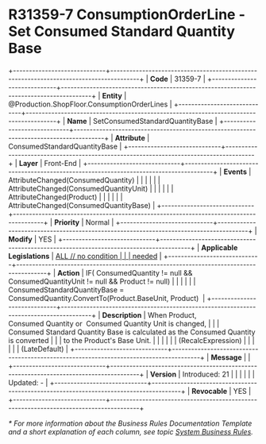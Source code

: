 ﻿---
erp.type: front-end-business-rule
erp.entity: Production.ShopFloor.ConsumptionOrderLines
---

# R31359-7 ConsumptionOrderLine - Set Consumed Standard Quantity Base
+-----------------------------+---------------------------------------------------------------------------------------+
| **Code**                    | 31359-7                                                                               |
+-----------------------------+---------------------------------------------------------------------------------------+
| **Entity**                  | @Production.ShopFloor.ConsumptionOrderLines                                                                  |
+-----------------------------+---------------------------------------------------------------------------------------+
| **Name**                    | SetConsumedStandardQuantityBase                                                       |
+-----------------------------+---------------------------------------------------------------------------------------+
| **Attribute**               | ConsumedStandardQuantityBase                                                          |
+-----------------------------+---------------------------------------------------------------------------------------+
| **Layer**                   | Front-End                                                                             |
+-----------------------------+---------------------------------------------------------------------------------------+
| **Events**                  | AttributeChanged(ConsumedQuantity)                                                    |
|                             |                                                                                       |
|                             | AttributeChanged(ConsumedQuantityUnit)                                                |
|                             |                                                                                       |
|                             | AttributeChanged(Product)                                                             |
|                             |                                                                                       |
|                             | AttributeChanged(ConsumedQuantityBase)                                                |
+-----------------------------+---------------------------------------------------------------------------------------+
| **Priority**                | Normal                                                                                |
+-----------------------------+---------------------------------------------------------------------------------------+
| **Modify**                  | YES                                                                                   |
+-----------------------------+---------------------------------------------------------------------------------------+
| **Applicable Legislations** | [ALL // no condition                                                                  |
|                             | needed](https://confluence.erp.net/display/techdoc/Country+Specific+Functionality)    |
+-----------------------------+---------------------------------------------------------------------------------------+
| **Action**                  | IF( ConsumedQuantity != null && ConsumedQuantityUnit != null && Product != null)      |
|                             |                                                                                       |
|                             | ConsumedStandardQuantityBase = ConsumedQuantity.ConvertTo(Product.BaseUnit, Product)  |
+-----------------------------+---------------------------------------------------------------------------------------+
| **Description**             | When Product, Consumed Quantity or  Consumed Quantity Unit is changed,                |
|                             | Consumed Standard Quantity Base is calculated as the Consumed Quantity is converted   |
|                             | to the Product\'s Base Unit.                                                          |
|                             |                                                                                       |
|                             | (RecalcExpression)                                                                    |
|                             |                                                                                       |
|                             | (LateDefault)                                                                         |
+-----------------------------+---------------------------------------------------------------------------------------+
| **Message**                 |                                                                                       |
+-----------------------------+---------------------------------------------------------------------------------------+
| **Version**                 | Introduced: 21                                                                        |
|                             |                                                                                       |
|                             | Updated: -                                                                            |
+-----------------------------+---------------------------------------------------------------------------------------+
| **Revocable**               | YES                                                                                   |
+-----------------------------+---------------------------------------------------------------------------------------+

*\* For more information about the Business Rules Documentation Template and a short explanation of each column, see
topic [System Business Rules](../templates/template-description-system-business-rules.md).*

  

  
